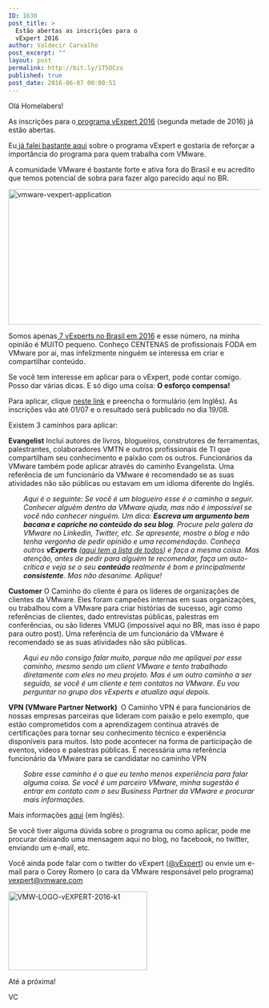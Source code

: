 ```yaml
---
ID: 1630
post_title: >
  Estão abertas as inscrições para o
  vExpert 2016
author: Valdecir Carvalho
post_excerpt: ""
layout: post
permalink: http://bit.ly/1TSOCzu
published: true
post_date: 2016-06-07 00:00:51
---
```

Olá Homelabers!

As inscrições para o<a href="http://homelaber.com.br/vexpert-2016/" target="_blank"> programa vExpert 2016</a> (segunda metade de 2016) já estão abertas.

Eu<a href="http://homelaber.com.br/pluralsigth-uma-das-muitas-vantagens-de-ser-um-vexpert/" target="_blank"> já falei bastante aqui</a> sobre o programa vExpert e gostaria de reforçar a importância do programa para quem trabalha com VMware.

A comunidade VMware é bastante forte e ativa fora do Brasil e eu acredito que temos potencial de sobra para fazer algo parecido aqui no BR.

<img class="aligncenter size-full wp-image-1631" src="http://homelaber.com.br/site/wp-content/uploads/2016/06/vmware-vexpert-application.jpg" alt="vmware-vexpert-application" width="669" height="270" />

<!--more-->

Somos apenas<a href="https://communities.vmware.com/vexpert.jspa?sortOrder=1&amp;sortField=0&amp;name=&amp;location=Brazil&amp;description=" target="_blank"> 7 vExperts no Brasil em 2016</a> e esse número, na minha opinião é MUITO pequeno. Conheço CENTENAS de profissionais FODA em VMware por ai, mas infelizmente ninguém se interessa em criar e compartilhar conteúdo.

Se você tem interesse em aplicar para o vExpert, pode contar comigo. Posso dar várias dicas. E só digo uma coisa: <strong>O esforço compensa!</strong>

Para aplicar, clique <a href="https://form.jotform.com/61374764816969" target="_blank">neste link</a> e preencha o formulário (em Inglês). As inscrições vão até 01/07 e o resultado será publicado no dia 19/08.

Existem 3 caminhos para aplicar:

<strong>Evangelist</strong>
Inclui autores de livros, blogueiros, construtores de ferramentas, palestrantes, colaboradores VMTN e outros profissionais de TI que compartilham seu conhecimento e paixão com os outros. Funcionários da VMware também pode aplicar através do caminho Evangelista. Uma referência de um funcionário da VMware é recomendado se as suas atividades não são públicas ou estavam em um idioma diferente do Inglês.

<p style="padding-left: 30px;"><em>Aqui é o seguinte: Se você é um blogueiro esse é o caminho a seguir. Conhecer alguém dentro da VMware ajuda, mas não é impossível se você não conhecer ninguém. Um dica: <strong>Escreva um argumento bem bacana e capriche no conteúdo do seu blog</strong>. Procure pela galera da VMware no Linkedin, Twitter, etc. Se apresente, mostre o blog e não tenha vergonha de pedir opinião e uma recomendação. Conheça outros <strong>vExperts</strong> (<a href="https://communities.vmware.com/community/vmtn/resources/vexpert" target="_blank">aqui tem a lista de todos</a>) e faça a mesma coisa. Mas atenção, antes de pedir para alguém te recomendar, faça um auto-critica e veja se o seu <strong>conteúdo</strong> realmente é bom e principalmente <strong>consistente</strong>. Mas não desanime. Aplique!</em></p>

<strong>Customer</strong>
O Caminho do cliente é para os líderes de organizações de clientes da VMware. Eles foram campeões internas em suas organizações, ou trabalhou com a VMware para criar histórias de sucesso, agir como referências de clientes, dado entrevistas públicas, palestras em conferências, ou são líderes VMUG (impossível aqui no BR, mas isso é papo para outro post). Uma referência de um funcionário da VMware é recomendado se as suas atividades não são públicas.

<p style="padding-left: 30px;"><em>Aqui eu não consigo falar muito, porque não me apliquei por esse caminho, mesmo sendo um client VMware e tento trabalhado diretamente com eles no meu projeto. Mas é um outro caminho a ser seguido, se você é um cliente e tem contatos na VMware. Eu vou perguntar no grupo dos vExperts e atualizo aqui depois.</em></p>

<strong>VPN (VMware Partner Network) </strong>
O Caminho VPN é para funcionários de nossas empresas parceiras que lideram com paixão e pelo exemplo, que estão comprometidos com a aprendizagem contínua através de certificações para tornar seu conhecimento técnico e experiência disponíveis para muitos. Isto pode acontecer na forma de participação de eventos, vídeos e palestras públicas. É necessária uma referência funcionário da VMware para se candidatar no caminho VPN

<p style="padding-left: 30px;"><em>Sobre esse caminho é o que eu tenho menos experiência para falar alguma coisa. Se você é um parceiro VMware, minha sugestão é entrar em contato com o seu Business Partner da VMware e procurar mais informações.</em></p>

Mais informações <a href="http://blogs.vmware.com/vmtn/2016/06/vexpert-2016-second-half-applications-are-now-open.html" target="_blank">aqui</a> (em Inglês).

Se você tiver alguma dúvida sobre o programa ou como aplicar, pode me procurar deixando uma mensagem aqui no blog, no facebook, no twitter, enviando um e-mail, etc.

Você ainda pode falar com o twitter do vExpert (<a href="https://twitter.com/vexpert" target="_blank">@vExpert</a>) ou envie um e-mail para o Corey Romero (o cara da VMware responsável pelo programa) vexpert@vmware.com

<img class="aligncenter size-full wp-image-1635" src="http://homelaber.com.br/site/wp-content/uploads/2016/06/VMW-LOGO-vEXPERT-2016-k1-1.png" alt="VMW-LOGO-vEXPERT-2016-k1" width="277" height="157" />

Até a próxima!

VC